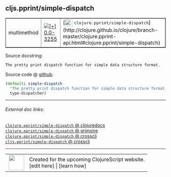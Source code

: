 ## cljs.pprint/simple-dispatch



 <table border="1">
<tr>
<td>multimethod</td>
<td><a href="https://github.com/cljsinfo/cljs-api-docs/tree/0.0-3255"><img valign="middle" alt="[+] 0.0-3255" title="Added in 0.0-3255" src="https://img.shields.io/badge/+-0.0--3255-lightgrey.svg"></a> </td>
<td>
[<img height="24px" valign="middle" src="http://i.imgur.com/1GjPKvB.png"> <samp>clojure.pprint/simple-dispatch</samp>](http://clojure.github.io/clojure/branch-master/clojure.pprint-api.html#clojure.pprint/simple-dispatch)
</td>
</tr>
</table>







Source docstring:

```
The pretty print dispatch function for simple data structure format.
```


Source code @ [github](https://github.com/clojure/clojurescript/blob/r3308/src/main/cljs/cljs/pprint.cljs#L2900-L2902):

```clj
(defmulti simple-dispatch
  "The pretty print dispatch function for simple data structure format."
  type-dispatcher)
```

<!--
Repo - tag - source tree - lines:

 <pre>
clojurescript @ r3308
└── src
    └── main
        └── cljs
            └── cljs
                └── <ins>[pprint.cljs:2900-2902](https://github.com/clojure/clojurescript/blob/r3308/src/main/cljs/cljs/pprint.cljs#L2900-L2902)</ins>
</pre>

-->

---



###### External doc links:

[`clojure.pprint/simple-dispatch` @ clojuredocs](http://clojuredocs.org/clojure.pprint/simple-dispatch)<br>
[`clojure.pprint/simple-dispatch` @ grimoire](http://conj.io/store/v1/org.clojure/clojure/1.7.0-beta3/clj/clojure.pprint/simple-dispatch/)<br>
[`clojure.pprint/simple-dispatch` @ crossclj](http://crossclj.info/fun/clojure.pprint/simple-dispatch.html)<br>
[`cljs.pprint/simple-dispatch` @ crossclj](http://crossclj.info/fun/cljs.pprint.cljs/simple-dispatch.html)<br>

---

 <table>
<tr><td>
<img valign="middle" align="right" width="48px" src="http://i.imgur.com/Hi20huC.png">
</td><td>
Created for the upcoming ClojureScript website.<br>
[edit here] | [learn how]
</td></tr></table>

[edit here]:https://github.com/cljsinfo/cljs-api-docs/blob/master/cljsdoc/cljs.pprint/simple-dispatch.cljsdoc
[learn how]:https://github.com/cljsinfo/cljs-api-docs/wiki/cljsdoc-files

<!--

This information was too distracting to show to readers, but I'll leave it
commented here since it is helpful to:

- pretty-print the data used to generate this document
- and show how to retrieve that data



The API data for this symbol:

```clj
{:ns "cljs.pprint",
 :name "simple-dispatch",
 :history [["+" "0.0-3255"]],
 :type "multimethod",
 :full-name-encode "cljs.pprint/simple-dispatch",
 :source {:code "(defmulti simple-dispatch\n  \"The pretty print dispatch function for simple data structure format.\"\n  type-dispatcher)",
          :title "Source code",
          :repo "clojurescript",
          :tag "r3308",
          :filename "src/main/cljs/cljs/pprint.cljs",
          :lines [2900 2902]},
 :full-name "cljs.pprint/simple-dispatch",
 :clj-symbol "clojure.pprint/simple-dispatch",
 :docstring "The pretty print dispatch function for simple data structure format."}

```

Retrieve the API data for this symbol:

```clj
;; from Clojure REPL
(require '[clojure.edn :as edn])
(-> (slurp "https://raw.githubusercontent.com/cljsinfo/cljs-api-docs/catalog/cljs-api.edn")
    (edn/read-string)
    (get-in [:symbols "cljs.pprint/simple-dispatch"]))
```

-->
